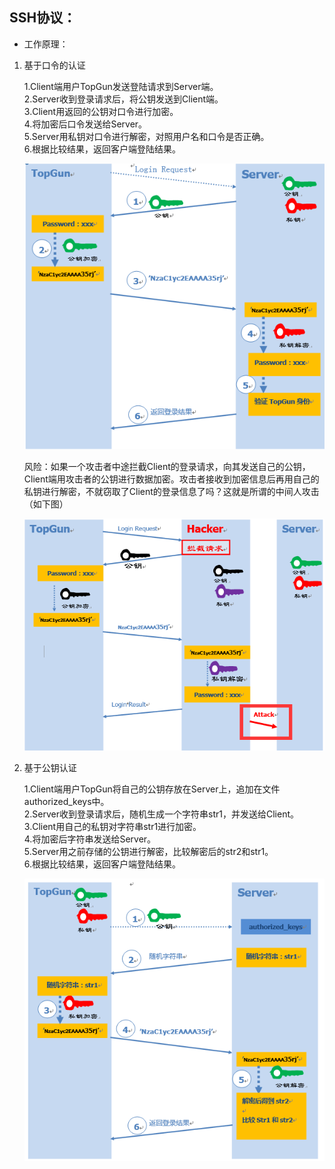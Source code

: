 ## SSH协议：

- 工作原理：

1. 基于口令的认证

	1.Client端用户TopGun发送登陆请求到Server端。\
	2.Server收到登录请求后，将公钥发送到Client端。\
	3.Client用返回的公钥对口令进行加密。\
	4.将加密后口令发送给Server。\
	5.Server用私钥对口令进行解密，对照用户名和口令是否正确。\
	6.根据比较结果，返回客户端登陆结果。
	
	![](./imgs/ssh-password.png)

	风险：如果一个攻击者中途拦截Client的登录请求，向其发送自己的公钥，Client端用攻击者的公钥进行数据加密。攻击者接收到加密信息后再用自己的私钥进行解密，不就窃取了Client的登录信息了吗？这就是所谓的中间人攻击（如下图）

	![](./imgs/ssh-password-attack.png)

2. 基于公钥认证

	1.Client端用户TopGun将自己的公钥存放在Server上，追加在文件authorized_keys中。\
	2.Server收到登录请求后，随机生成一个字符串str1，并发送给Client。\
	3.Client用自己的私钥对字符串str1进行加密。\
	4.将加密后字符串发送给Server。\
	5.Server用之前存储的公钥进行解密，比较解密后的str2和str1。\
	6.根据比较结果，返回客户端登陆结果。

	![](./imgs/ssh-key.png)